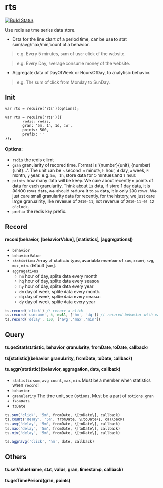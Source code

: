 rts
===

[![Build Status](https://travis-ci.org/guileen/node-rts.png?branch=master)](https://travis-ci.org/guileen/node-rts)

Use redis as time series data store.

* Data for the line chart of a period time, can be use to stat sum/avg/max/min/count of a behavior.

> e.g. Every 5 minutes, sum of user click of the website.

> e.g. Every Day, average consume money of the website.

* Aggregate data of DayOfWeek or HoursOfDay, to analytisic behavior.

> e.g. The sum of click from Monday to SunDay.


## Init

    var rts = require('rts')(options);

    var rts = require('rts')({
            redis: redis,
            gran: '5m, 1h, 1d, 1w',
            points: 500,
            prefix: ''
    });
    
#### Options:

* `redis` the redis client
* `gran`  granularity of recored time. Format is '{number}{unit}, {number}{unit}...'.
    The unit can be `s` second, `m` minute, `h` hour, `d` day, `w` week, `M` month, `y` year.
    e.g. `5m, 1h`, store data for 5 mintues and 1 hour.
* `points` how many data will be keep. We care about recently `n` points of data for each granularity.
    Think about `1s` data, if store 1 day data, it is 86400 rows data,
    we should reduce it to `5m` data, it is only 288 rows. We just care small granularity data for recently, 
    for the history, we just care large granualrity, like revenue of `2010-11`, not revenue of `2010-11-05 12 o'clock`.
* `prefix` the redis key prefix.


## Record

#### record(behavior, \[behaviorValue\], \[statistics\], \[aggregations\])

* `behavior`
* `behaviorValue`
* `statistics`: Array of statistic type, avariable member of `sum`, `count`, `avg`, `max`, `min`. default [`sum`].
* `aggragations`
  * `hm` hour of day, splite data every month
  * `hq` hour of day, splite data every season
  * `hy` hour of day, splite data every year
  * `dm` day of week, splite data every month.
  * `dq` day of week, splite data every season
  * `dy` day of week, splite data every year

```js
ts.record('click') // recore a click
ts.record('consume', 5, null, ['hm', 'dq']) // recored behavior with value, and aggragation. 
ts.record('delay', 100, ['avg','max','min'])
```

## Query
#### ts.getStat(statistic, behavior, granularity, fromDate, toDate, callback)
#### ts\[statistic\](behavior, granularity, fromDate, toDate, callback)
#### ts.aggr{statistic}(behavior, aggragation, date, callback)
* `statistic`  `sum`, `avg`, `count`, `max`, `min`. Must be a member when statistics when `record`!
* `behavior`
* `granularity` The time unit, see `Options`, Must be a part of `options.gran`
* `fromDate`
* `toDate`

```js
ts.sum('click', '5m', fromDate, \[toDate\], callback)
ts.count('delay', '5m', fromDate, \[toDate\], callback)
ts.avg('delay', '5m', fromDate, \[toDate\], callback)
ts.max('delay', '5m', fromDate, \[toDate\], callback)
ts.min('delay', '5m', fromDate, \[toDate\], callback)

ts.aggravg('click', 'hm', date, callback)
```

## Others

#### ts.setValue(name, stat, value, gran, timestamp, callback)
#### ts.getTimePeriord(gran, points)
